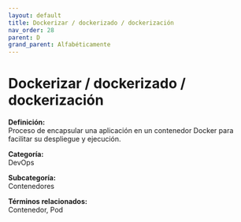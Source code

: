 ```yaml
---
layout: default
title: Dockerizar / dockerizado / dockerización
nav_order: 28
parent: D
grand_parent: Alfabéticamente
---
```


# Dockerizar / dockerizado / dockerización

**Definición:**  
Proceso de encapsular una aplicación en un contenedor Docker para facilitar su despliegue y ejecución.

**Categoría:**  
DevOps  

**Subcategoría:**  
Contenedores

**Términos relacionados:**  
Contenedor, Pod
